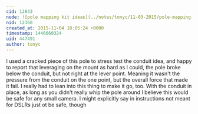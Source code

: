 ```yaml
---
cid: 12843
node: ![pole mapping kit ideas](../notes/tonyc/11-03-2015/pole-mapping-kit-ideas)
nid: 12360
created_at: 2015-11-04 18:05:24 +0000
timestamp: 1446660324
uid: 447491
author: tonyc
---
```


I used a cracked piece of this pole to stress test the conduit idea, and happy to report that leveraging on the mount as hard as I could, the pole broke below the conduit, but not right at the lever point. Meaning it wasn't the pressure from the conduit on the one point, but the overall force that made it fail. I really had to lean into this thing to make it go, too. With the conduit in place, as long as you didn't really whip the pole around I believe this would be safe for any small camera. I might explicitly say in instructions not meant for DSLRs just ot be safe, though
